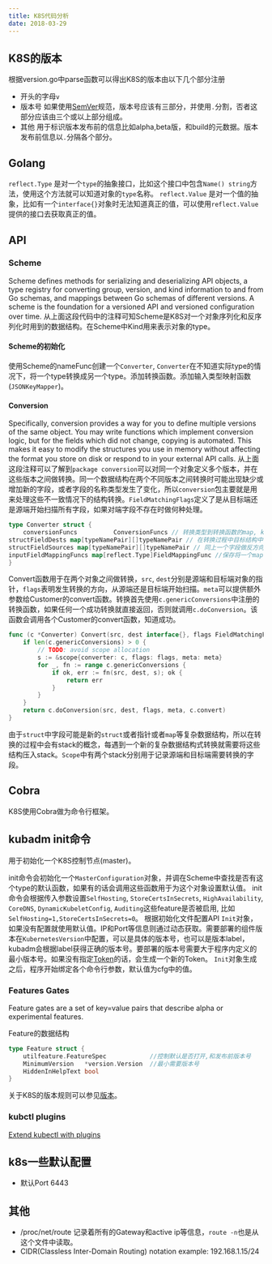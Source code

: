 ```yaml
---
title: K8S代码分析
date: 2018-03-29
---
```


## K8S的<a name="version">版本</a>

根据version.go中parse函数可以得出K8S的版本由以下几个部分注册

* 开头的字母`v`
* 版本号 如果使用[SemVer](https://semver.org/lang/zh-CN/)规范，版本号应该有三部分，并使用`.`分割，否者这部分应该由三个或以上部分组成。
* 其他 用于标识版本发布前的信息比如alpha,beta版，和build的元数据。版本发布前信息以`.`分隔各个部分。

## Golang

`reflect.Type` 是对一个`type`的抽象接口，比如这个接口中包含`Name() string`方法，使用这个方法就可以知道对象的`type`名称。
`reflect.Value` 是对一个值的抽象，比如有一个`interface{}`对象时无法知道真正的值，可以使用`reflect.Value`提供的接口去获取真正的值。

## API

### Scheme

Scheme defines methods for serializing and deserializing API objects, a type registry for converting group, version, and kind information to and from Go schemas, and mappings between Go schemas of different versions. A scheme is the foundation for a versioned API and versioned configuration over time.
从上面这段代码中的注释可知Scheme是K8S对一个对象序列化和反序列化时用到的数据结构。在Scheme中Kind用来表示对象的type。

#### Scheme的初始化

使用Scheme的nameFunc创建一个`Converter`, `Converter`在不知道实际type的情况下，将一个type转换成另一个type。添加转换函数。添加输入类型映射函数(`JSONKeyMapper`)。

#### Conversion

Specifically, conversion provides a way for you to define multiple versions of the same object. You may write functions which implement conversion logic, but for the fields which did not change, copying is automated. This makes it easy to modify the structures you use in memory without affecting the format you store on disk or respond to in your external API calls.
从上面这段注释可以了解到`package conversion`可以对同一个对象定义多个版本，并在这些版本之间做转换。同一个数据结构在两个不同版本之间转换时可能出现缺少或增加新的字段，或者字段的名称类型发生了变化，所以`conversion`包主要就是用来处理这些不一致情况下的结构转换。`FieldMatchingFlags`定义了是从目标端还是源端开始扫描所有字段，如果对端字段不存在时做何种处理。

```go
type Converter struct {
	conversionFuncs          ConversionFuncs // 转换类型到转换函数的map, key为源和目标type，value为转换函数
structFieldDests map[typeNamePair][]typeNamePair // 在转换过程中目标结构中的字段可以由源结构中的哪些(由一个list组成)字段(字段名称，和类型）转换
structFieldSources map[typeNamePair][]typeNamePair // 同上一个字段做反方向处理
inputFieldMappingFuncs map[reflect.Type]FieldMappingFunc //保存将一个map映射为struct的函数
}
```

Convert函数用于在两个对象之间做转换，`src`, `dest`分别是源端和目标端对象的指针，`flags`表明发生转换的方向，从源端还是目标端开始扫描。`meta`可以提供额外参数给Customer的convert函数。转换首先使用`c.genericConversions`中注册的转换函数，如果任何一个成功转换就直接返回，否则就调用`c.doConversion`。该函数会调用各个Customer的convert函数，知道成功。

```go
func (c *Converter) Convert(src, dest interface{}, flags FieldMatchingFlags, meta *Meta) error {
	if len(c.genericConversions) > 0 {
		// TODO: avoid scope allocation
		s := &scope{converter: c, flags: flags, meta: meta}
		for _, fn := range c.genericConversions {
			if ok, err := fn(src, dest, s); ok {
				return err
			}
		}
	}
	return c.doConversion(src, dest, flags, meta, c.convert)
}
```

由于`struct`中字段可能是新的`struct`或者指针或者`map`等复杂数据结构，所以在转换的过程中会有stack的概念，每遇到一个新的复杂数据结构式转换就需要将这些结构压入stack。`Scope`中有两个stack分别用于记录源端和目标端需要转换的字段。

## Cobra
K8S使用Cobra做为命令行框架。

## kubadm init命令
用于初始化一个K8S控制节点(master)。

init命令会初始化一个`MasterConfiguration`对象，并调在Scheme中查找是否有这个type的默认函数，如果有的话会调用这些函数用于为这个对象设置默认值。
init命令会根据传入参数设置`SelfHosting`, `StoreCertsInSecrets`, `HighAvailability`, `CoreDNS`, `DynamicKubeletConfig`, `Auditing`这些feature是否被启用, 比如`SelfHosting=1,StoreCertsInSecrets=0`。
根据初始化文件配置API `Init`对象，如果没有配置就使用默认值。IP和Port等信息则通过动态获取。需要部署的组件版本在`KubernetesVersion`中配置，可以是具体的版本号，也可以是版本label，kubadm会根据label获得正确的版本号。要部署的版本号需要大于程序内定义的最小版本号。如果没有指定[Token](https://kubernetes.io/docs/reference/setup-tools/kubeadm/kubeadm-token/)的话，会生成一个新的Token。
`Init`对象生成之后，程序开始绑定各个命令行参数，默认值为cfg中的值。

### Features Gates
Feature gates are a set of key=value pairs that describe alpha or experimental features.


Feature的数据结构

```go
type Feature struct {
	utilfeature.FeatureSpec            //控制默认是否打开,和发布前版本号
	MinimumVersion   *version.Version  //最小需要版本号
	HiddenInHelpText bool
}
```

关于K8S的版本规则可以参见[版本](#version)。

### kubctl plugins

[Extend kubectl with plugins](https://kubernetes.io/docs/tasks/extend-kubectl/kubectl-plugins/)

## k8s一些默认配置

* 默认Port 6443

## 其他

*  /proc/net/route 记录着所有的Gateway和active ip等信息，`route -n`也是从这个文件中读取。
* CIDR(Classless Inter-Domain Routing) notation example: 192.168.1.15/24
